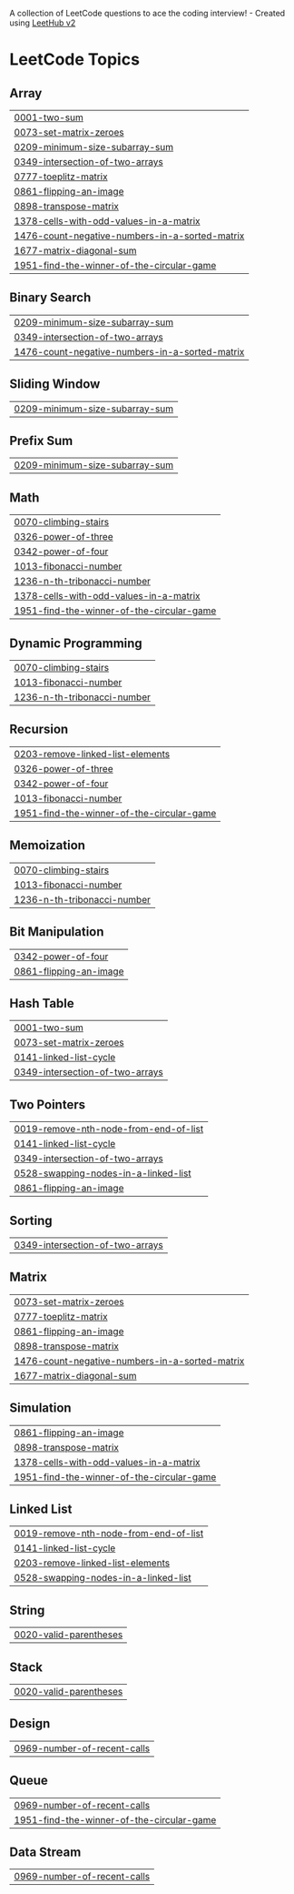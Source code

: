 A collection of LeetCode questions to ace the coding interview! - Created using [LeetHub v2](https://github.com/arunbhardwaj/LeetHub-2.0)
<!---LeetCode Topics Start-->
# LeetCode Topics
## Array
|  |
| ------- |
| [0001-two-sum](https://github.com/Harsha3435/LeetCode/tree/master/0001-two-sum) |
| [0073-set-matrix-zeroes](https://github.com/Harsha3435/LeetCode/tree/master/0073-set-matrix-zeroes) |
| [0209-minimum-size-subarray-sum](https://github.com/Harsha3435/LeetCode/tree/master/0209-minimum-size-subarray-sum) |
| [0349-intersection-of-two-arrays](https://github.com/Harsha3435/LeetCode/tree/master/0349-intersection-of-two-arrays) |
| [0777-toeplitz-matrix](https://github.com/Harsha3435/LeetCode/tree/master/0777-toeplitz-matrix) |
| [0861-flipping-an-image](https://github.com/Harsha3435/LeetCode/tree/master/0861-flipping-an-image) |
| [0898-transpose-matrix](https://github.com/Harsha3435/LeetCode/tree/master/0898-transpose-matrix) |
| [1378-cells-with-odd-values-in-a-matrix](https://github.com/Harsha3435/LeetCode/tree/master/1378-cells-with-odd-values-in-a-matrix) |
| [1476-count-negative-numbers-in-a-sorted-matrix](https://github.com/Harsha3435/LeetCode/tree/master/1476-count-negative-numbers-in-a-sorted-matrix) |
| [1677-matrix-diagonal-sum](https://github.com/Harsha3435/LeetCode/tree/master/1677-matrix-diagonal-sum) |
| [1951-find-the-winner-of-the-circular-game](https://github.com/Harsha3435/LeetCode/tree/master/1951-find-the-winner-of-the-circular-game) |
## Binary Search
|  |
| ------- |
| [0209-minimum-size-subarray-sum](https://github.com/Harsha3435/LeetCode/tree/master/0209-minimum-size-subarray-sum) |
| [0349-intersection-of-two-arrays](https://github.com/Harsha3435/LeetCode/tree/master/0349-intersection-of-two-arrays) |
| [1476-count-negative-numbers-in-a-sorted-matrix](https://github.com/Harsha3435/LeetCode/tree/master/1476-count-negative-numbers-in-a-sorted-matrix) |
## Sliding Window
|  |
| ------- |
| [0209-minimum-size-subarray-sum](https://github.com/Harsha3435/LeetCode/tree/master/0209-minimum-size-subarray-sum) |
## Prefix Sum
|  |
| ------- |
| [0209-minimum-size-subarray-sum](https://github.com/Harsha3435/LeetCode/tree/master/0209-minimum-size-subarray-sum) |
## Math
|  |
| ------- |
| [0070-climbing-stairs](https://github.com/Harsha3435/LeetCode/tree/master/0070-climbing-stairs) |
| [0326-power-of-three](https://github.com/Harsha3435/LeetCode/tree/master/0326-power-of-three) |
| [0342-power-of-four](https://github.com/Harsha3435/LeetCode/tree/master/0342-power-of-four) |
| [1013-fibonacci-number](https://github.com/Harsha3435/LeetCode/tree/master/1013-fibonacci-number) |
| [1236-n-th-tribonacci-number](https://github.com/Harsha3435/LeetCode/tree/master/1236-n-th-tribonacci-number) |
| [1378-cells-with-odd-values-in-a-matrix](https://github.com/Harsha3435/LeetCode/tree/master/1378-cells-with-odd-values-in-a-matrix) |
| [1951-find-the-winner-of-the-circular-game](https://github.com/Harsha3435/LeetCode/tree/master/1951-find-the-winner-of-the-circular-game) |
## Dynamic Programming
|  |
| ------- |
| [0070-climbing-stairs](https://github.com/Harsha3435/LeetCode/tree/master/0070-climbing-stairs) |
| [1013-fibonacci-number](https://github.com/Harsha3435/LeetCode/tree/master/1013-fibonacci-number) |
| [1236-n-th-tribonacci-number](https://github.com/Harsha3435/LeetCode/tree/master/1236-n-th-tribonacci-number) |
## Recursion
|  |
| ------- |
| [0203-remove-linked-list-elements](https://github.com/Harsha3435/LeetCode/tree/master/0203-remove-linked-list-elements) |
| [0326-power-of-three](https://github.com/Harsha3435/LeetCode/tree/master/0326-power-of-three) |
| [0342-power-of-four](https://github.com/Harsha3435/LeetCode/tree/master/0342-power-of-four) |
| [1013-fibonacci-number](https://github.com/Harsha3435/LeetCode/tree/master/1013-fibonacci-number) |
| [1951-find-the-winner-of-the-circular-game](https://github.com/Harsha3435/LeetCode/tree/master/1951-find-the-winner-of-the-circular-game) |
## Memoization
|  |
| ------- |
| [0070-climbing-stairs](https://github.com/Harsha3435/LeetCode/tree/master/0070-climbing-stairs) |
| [1013-fibonacci-number](https://github.com/Harsha3435/LeetCode/tree/master/1013-fibonacci-number) |
| [1236-n-th-tribonacci-number](https://github.com/Harsha3435/LeetCode/tree/master/1236-n-th-tribonacci-number) |
## Bit Manipulation
|  |
| ------- |
| [0342-power-of-four](https://github.com/Harsha3435/LeetCode/tree/master/0342-power-of-four) |
| [0861-flipping-an-image](https://github.com/Harsha3435/LeetCode/tree/master/0861-flipping-an-image) |
## Hash Table
|  |
| ------- |
| [0001-two-sum](https://github.com/Harsha3435/LeetCode/tree/master/0001-two-sum) |
| [0073-set-matrix-zeroes](https://github.com/Harsha3435/LeetCode/tree/master/0073-set-matrix-zeroes) |
| [0141-linked-list-cycle](https://github.com/Harsha3435/LeetCode/tree/master/0141-linked-list-cycle) |
| [0349-intersection-of-two-arrays](https://github.com/Harsha3435/LeetCode/tree/master/0349-intersection-of-two-arrays) |
## Two Pointers
|  |
| ------- |
| [0019-remove-nth-node-from-end-of-list](https://github.com/Harsha3435/LeetCode/tree/master/0019-remove-nth-node-from-end-of-list) |
| [0141-linked-list-cycle](https://github.com/Harsha3435/LeetCode/tree/master/0141-linked-list-cycle) |
| [0349-intersection-of-two-arrays](https://github.com/Harsha3435/LeetCode/tree/master/0349-intersection-of-two-arrays) |
| [0528-swapping-nodes-in-a-linked-list](https://github.com/Harsha3435/LeetCode/tree/master/0528-swapping-nodes-in-a-linked-list) |
| [0861-flipping-an-image](https://github.com/Harsha3435/LeetCode/tree/master/0861-flipping-an-image) |
## Sorting
|  |
| ------- |
| [0349-intersection-of-two-arrays](https://github.com/Harsha3435/LeetCode/tree/master/0349-intersection-of-two-arrays) |
## Matrix
|  |
| ------- |
| [0073-set-matrix-zeroes](https://github.com/Harsha3435/LeetCode/tree/master/0073-set-matrix-zeroes) |
| [0777-toeplitz-matrix](https://github.com/Harsha3435/LeetCode/tree/master/0777-toeplitz-matrix) |
| [0861-flipping-an-image](https://github.com/Harsha3435/LeetCode/tree/master/0861-flipping-an-image) |
| [0898-transpose-matrix](https://github.com/Harsha3435/LeetCode/tree/master/0898-transpose-matrix) |
| [1476-count-negative-numbers-in-a-sorted-matrix](https://github.com/Harsha3435/LeetCode/tree/master/1476-count-negative-numbers-in-a-sorted-matrix) |
| [1677-matrix-diagonal-sum](https://github.com/Harsha3435/LeetCode/tree/master/1677-matrix-diagonal-sum) |
## Simulation
|  |
| ------- |
| [0861-flipping-an-image](https://github.com/Harsha3435/LeetCode/tree/master/0861-flipping-an-image) |
| [0898-transpose-matrix](https://github.com/Harsha3435/LeetCode/tree/master/0898-transpose-matrix) |
| [1378-cells-with-odd-values-in-a-matrix](https://github.com/Harsha3435/LeetCode/tree/master/1378-cells-with-odd-values-in-a-matrix) |
| [1951-find-the-winner-of-the-circular-game](https://github.com/Harsha3435/LeetCode/tree/master/1951-find-the-winner-of-the-circular-game) |
## Linked List
|  |
| ------- |
| [0019-remove-nth-node-from-end-of-list](https://github.com/Harsha3435/LeetCode/tree/master/0019-remove-nth-node-from-end-of-list) |
| [0141-linked-list-cycle](https://github.com/Harsha3435/LeetCode/tree/master/0141-linked-list-cycle) |
| [0203-remove-linked-list-elements](https://github.com/Harsha3435/LeetCode/tree/master/0203-remove-linked-list-elements) |
| [0528-swapping-nodes-in-a-linked-list](https://github.com/Harsha3435/LeetCode/tree/master/0528-swapping-nodes-in-a-linked-list) |
## String
|  |
| ------- |
| [0020-valid-parentheses](https://github.com/Harsha3435/LeetCode/tree/master/0020-valid-parentheses) |
## Stack
|  |
| ------- |
| [0020-valid-parentheses](https://github.com/Harsha3435/LeetCode/tree/master/0020-valid-parentheses) |
## Design
|  |
| ------- |
| [0969-number-of-recent-calls](https://github.com/Harsha3435/LeetCode/tree/master/0969-number-of-recent-calls) |
## Queue
|  |
| ------- |
| [0969-number-of-recent-calls](https://github.com/Harsha3435/LeetCode/tree/master/0969-number-of-recent-calls) |
| [1951-find-the-winner-of-the-circular-game](https://github.com/Harsha3435/LeetCode/tree/master/1951-find-the-winner-of-the-circular-game) |
## Data Stream
|  |
| ------- |
| [0969-number-of-recent-calls](https://github.com/Harsha3435/LeetCode/tree/master/0969-number-of-recent-calls) |
<!---LeetCode Topics End-->